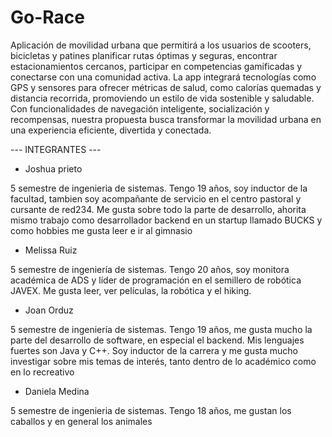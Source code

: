# Go-Race

Aplicación de movilidad urbana que permitirá a los usuarios de scooters, bicicletas y patines planificar rutas óptimas y seguras, encontrar estacionamientos cercanos, participar en competencias gamificadas y conectarse con una comunidad activa. La app integrará tecnologías como GPS y sensores para ofrecer métricas de salud, como calorías quemadas y distancia recorrida, promoviendo un estilo de vida sostenible y saludable. Con funcionalidades de navegación inteligente, socialización y recompensas, nuestra propuesta busca transformar la movilidad urbana en una experiencia eficiente, divertida y conectada.

--- INTEGRANTES ---

- Joshua prieto 

5 semestre de ingenieria de sistemas.
Tengo 19 años, soy inductor de la facultad, 
tambien soy acompañante de servicio en el centro pastoral y cursante de red234. 
Me gusta sobre todo la parte de desarrollo, 
ahorita mismo trabajo como desarrollador backend en un startup llamado BUCKS 
y como hobbies me gusta leer e ir al gimnasio

- Melissa Ruiz

5 semestre de ingeniería de sistemas. 
Tengo 20 años, soy monitora académica de ADS 
y líder de programación en el semillero de robótica JAVEX.
Me gusta leer, ver películas, la robótica y el hiking.

- Joan Orduz

5 semestre de ingeniería de sistemas.
Tengo 19 años, me gusta mucho la parte del desarrollo de software, 
en especial el backend. Mis lenguajes fuertes son Java y C++. 
Soy inductor de la carrera y me gusta mucho investigar sobre mis temas de interés, 
tanto dentro de lo académico como en lo recreativo

- Daniela Medina

5 semestre de ingenieria de sistemas.
Tengo 18 años, me gustan los caballos y en general los animales


